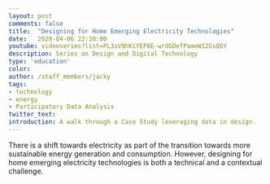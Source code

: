 ```yaml
---
layout: post
comments: false
title:  "Designing for Home Emerging Electricity Technologies"
date:   2020-04-06 22:30:00
youtube: videoseries?list=PL3sV9hKiYEP8E-wrdGDefPameW12GsQOY
description: Series on Design and Digital Technology
type: 'education'
color:
author: /staff_members/jacky
tags:
- technology
- energy
- Participatory Data Analysis
twitter_text:
introduction: A walk through a Case Study leveraging data in design.
---
```


There is a shift towards electricity as part of the transition towards more sustainable energy generation and consumption. However, designing for home emerging electricity technologies is both a technical and a contextual challenge.
